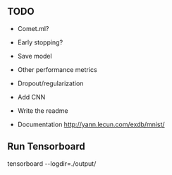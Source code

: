 ## TODO
- Comet.ml?

- Early stopping?
- Save model

- Other performance metrics

- Dropout/regularization
- Add CNN

- Write the readme
- Documentation http://yann.lecun.com/exdb/mnist/
## Run Tensorboard
tensorboard --logdir=./output/